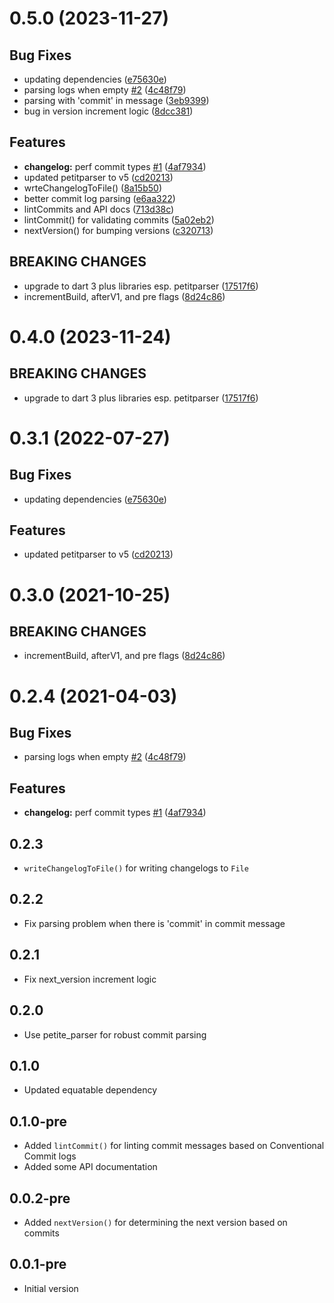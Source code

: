# 0.5.0 (2023-11-27)

## Bug Fixes

- updating dependencies ([e75630e](commit/e75630e))
- parsing logs when empty [#2](issues/2) ([4c48f79](commit/4c48f79))
- parsing with 'commit' in message ([3eb9399](commit/3eb9399))
- bug in version increment logic ([8dcc381](commit/8dcc381))

## Features

- **changelog:** perf commit types [#1](issues/1) ([4af7934](commit/4af7934))
- updated petitparser to v5 ([cd20213](commit/cd20213))
- wrteChangelogToFile() ([8a15b50](commit/8a15b50))
- better commit log parsing ([e6aa322](commit/e6aa322))
- lintCommits and API docs ([713d38c](commit/713d38c))
- lintCommit() for validating commits ([5a02eb2](commit/5a02eb2))
- nextVersion() for bumping versions ([c320713](commit/c320713))

## BREAKING CHANGES

- upgrade to dart 3 plus libraries esp. petitparser ([17517f6](commit/17517f6))
- incrementBuild, afterV1, and pre flags ([8d24c86](commit/8d24c86))

# 0.4.0 (2023-11-24)

## BREAKING CHANGES

- upgrade to dart 3 plus libraries esp. petitparser ([17517f6](commit/17517f6))

# 0.3.1 (2022-07-27)

## Bug Fixes

- updating dependencies ([e75630e](commit/e75630e))

## Features

- updated petitparser to v5 ([cd20213](commit/cd20213))

# 0.3.0 (2021-10-25)

## BREAKING CHANGES

- incrementBuild, afterV1, and pre flags ([8d24c86](commit/8d24c86))

# 0.2.4 (2021-04-03)

## Bug Fixes

- parsing logs when empty [#2](issues/2) ([4c48f79](commit/4c48f79))

## Features

- **changelog:** perf commit types [#1](issues/1) ([4af7934](commit/4af7934))

## 0.2.3

- `writeChangelogToFile()` for writing changelogs to `File`

## 0.2.2

- Fix parsing problem when there is 'commit' in commit message

## 0.2.1

- Fix next_version increment logic

## 0.2.0

- Use petite_parser for robust commit parsing

## 0.1.0

- Updated equatable dependency

## 0.1.0-pre

- Added `lintCommit()` for linting commit messages based on Conventional Commit
  logs
- Added some API documentation

## 0.0.2-pre

- Added `nextVersion()` for determining the next version based on commits

## 0.0.1-pre

- Initial version
